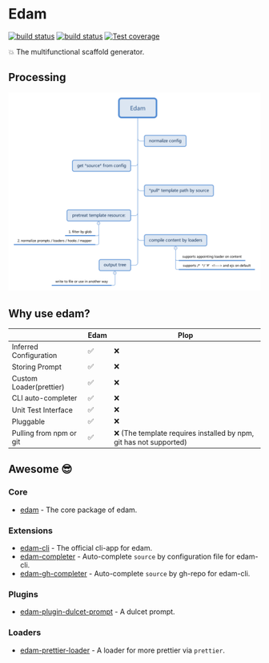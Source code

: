 # Edam
[![build status](https://img.shields.io/travis/imcuttle/edam/master.svg?style=flat-square&label=Mac%20OSX%20%26%20Linux)](https://travis-ci.org/imcuttle/edam)
[![build status](https://img.shields.io/appveyor/ci/imcuttle/edam/master.svg?style=flat-square&label=Windows)](https://ci.appveyor.com/project/imcuttle/edam/branch/master)
[![Test coverage](https://img.shields.io/codecov/c/github/imcuttle/edam.svg?style=flat-square)](https://codecov.io/github/imcuttle/edam?branch=master)

💥 The multifunctional scaffold generator.

## Processing
![](./_site/doc/imgs/edam-process.svg)

## Why use edam?

|                         | Edam  | Plop  |
| ----------------------- | ----- | ----- |
| Inferred Configuration  | ✅    | ❌   |
| Storing Prompt          | ✅    | ❌   |
| Custom Loader(prettier) | ✅    | ❌   |
| CLI auto-completer      | ✅    | ❌   |
| Unit Test Interface     | ✅    | ❌   |
| Pluggable               | ✅    | ❌   |
| Pulling from npm or git | ✅    | ❌ (The template requires installed by npm, git has not supported) |

## Awesome 😎
### Core
- [edam](./packages/edam) - The core package of edam.

### Extensions
- [edam-cli](./packages/edam-cli) - The official cli-app for edam.
- [edam-completer](./packages/edam-completer) - Auto-complete `source` by configuration file for edam-cli.
- [edam-gh-completer](./packages/edam-gh-completer) - Auto-complete `source` by gh-repo for edam-cli.

### Plugins
- [edam-plugin-dulcet-prompt](./packages/edam-plugin-dulcet-prompt) - A dulcet prompt.

### Loaders
- [edam-prettier-loader](./packages/edam-prettier-loader) - A loader for more prettier via `prettier`. 

